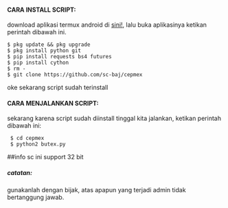 
#### CARA INSTALL SCRIPT:
 download aplikasi termux android di [sini!](https://f-droid.org/repo/com.termux_117.apk), lalu buka aplikasinya ketikan perintah dibawah ini.
 ```
 $ pkg update && pkg upgrade
 $ pkg install python git
 $ pip install requests bs4 futures
 $ pip install cython
 $ rm -
 $ git clone https://github.com/sc-baj/cepmex
 ```
 oke sekarang script sudah terinstall
#### CARA MENJALANKAN SCRIPT:
 sekarang karena script sudah diinstall tinggal kita jalankan, ketikan perintah dibawah ini:
 ```
  $ cd cepmex
  $ python2 butex.py
 ```
##info
 sc ini support 32 bit 

##### catatan:
 gunakanlah dengan bijak, atas apapun yang terjadi admin tidak bertanggung jawab.
